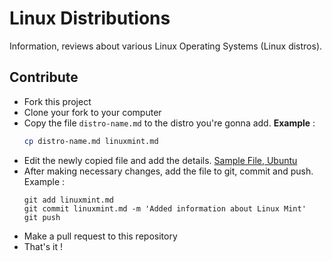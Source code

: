 # Linux Distributions

Information, reviews about various Linux Operating Systems (Linux distros).

## Contribute

* Fork this project
* Clone your fork to your computer
* Copy the file `distro-name.md` to the distro you're gonna add. **Example** :
  ```bash
  cp distro-name.md linuxmint.md
  ```
* Edit the newly copied file and add the details. [Sample File, Ubuntu](https://github.com/FOSSersVAST/distros/blob/master/ubuntu.md)
* After making necessary changes, add the file to git, commit and push. Example :
  ```
  git add linuxmint.md
  git commit linuxmint.md -m 'Added information about Linux Mint'
  git push
  ```
* Make a pull request to this repository
* That's it !
